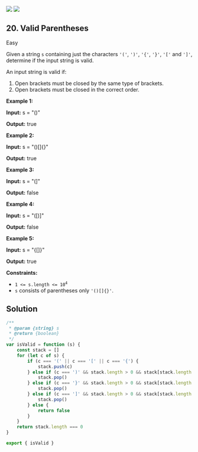 [![](https://img.shields.io/github/stars/LeetCode-in-JavaScript/LeetCode-in-JavaScript?label=Stars&style=flat-square)](https://github.com/LeetCode-in-JavaScript/LeetCode-in-JavaScript)
[![](https://img.shields.io/github/forks/LeetCode-in-JavaScript/LeetCode-in-JavaScript?label=Fork%20me%20on%20GitHub%20&style=flat-square)](https://github.com/LeetCode-in-JavaScript/LeetCode-in-JavaScript/fork)

## 20\. Valid Parentheses

Easy

Given a string `s` containing just the characters `'('`, `')'`, `'{'`, `'}'`, `'['` and `']'`, determine if the input string is valid.

An input string is valid if:

1.  Open brackets must be closed by the same type of brackets.
2.  Open brackets must be closed in the correct order.

**Example 1:**

**Input:** s = "()"

**Output:** true

**Example 2:**

**Input:** s = "()[]{}"

**Output:** true

**Example 3:**

**Input:** s = "(]"

**Output:** false

**Example 4:**

**Input:** s = "([)]"

**Output:** false

**Example 5:**

**Input:** s = "{[]}"

**Output:** true

**Constraints:**

*   <code>1 <= s.length <= 10<sup>4</sup></code>
*   `s` consists of parentheses only `'()[]{}'`.

## Solution

```javascript
/**
 * @param {string} s
 * @return {boolean}
 */
var isValid = function (s) {
    const stack = []
    for (let c of s) {
        if (c === '(' || c === '[' || c === '{') {
            stack.push(c)
        } else if (c === ')' && stack.length > 0 && stack[stack.length - 1] === '(') {
            stack.pop()
        } else if (c === '}' && stack.length > 0 && stack[stack.length - 1] === '{') {
            stack.pop()
        } else if (c === ']' && stack.length > 0 && stack[stack.length - 1] === '[') {
            stack.pop()
        } else {
            return false
        }
    }
    return stack.length === 0
}

export { isValid }
```